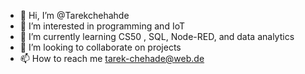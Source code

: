 - 👋 Hi, I’m @Tarekchehahde
- 👀 I’m interested in programming and IoT
- 🌱 I’m currently learning CS50 , SQL, Node-RED, and data analytics
- 💞️ I’m looking to collaborate on projects
- 📫 How to reach me tarek-chehade@web.de

<!---
Tarekchehahde/Tarekchehahde is a ✨ special ✨ repository because its `README.md` (this file) appears on your GitHub profile.
You can click the Preview link to take a look at your changes.
--->
